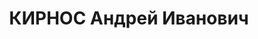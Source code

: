 ---
title: КИРНОС Андрей Иванович
description: народився 1898 і проживав у Харкові. Українець, з робітників, освіта
  середня, член ВКП(б) з 1928 р. Начальник військспецбудівництва ХВО. Заарештований
  _16.09.1937_ р. за участь у військово-фашистській змові (статті 54-1 п. «а», 54-11
  КК УРСР) і військовою колегією Верховного Суду СРСР _08.01.1938_ р. (статті 54-1
  п. «а», 54-8, 54-11 КК УРСР) засуджений до розстрілу з конфіскацією особистого майна.
  Розстріляний _09.01.1938_ р. у Харкові. Реабілітований _14.12.1957_ р.
---